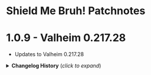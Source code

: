 # Shield Me Bruh! Patchnotes

# 1.0.9 - Valheim 0.217.28
* Updates to Valheim 0.217.28

<details>
<summary><b>Changelog History</b> (<i>click to expand</i>)</summary>

# 1.0.8 - Valheim 0.217.24
* Updates to Valheim 0.217.24

# 1.0.7 - Valheim 0.217.14
* Updates to Valheim 0.217.14

# 1.0.6 - Valheim 0.216.9
* Updates to Valheim 0.216.9

# 1.0.5 - Valheim 0.214.2 and BepInEx 5.4.21 Updates
* Updates to Valheim 0.214.2
* Updates to BepInEx 5.4.21
* Various Clean Up

# 1.0.4 - Tombstone Retrieval Error Message
* Fixed: During Tombstone retrieval, an error would occur.

# 1.0.3 - Defensive Equip Check
* When equipping shields, make sure that the item isn't null to prevent downstream issues.
* Reinforced possible null exceptions with null checks
* Ensure shield is removed when item is moved with Fast Item Transfer

# 1.0.2 - Bug Fix
* Shield Icon resets on Death event.

# 1.0.1 - Initial Release - Hotfix
* Changed the way I'm detecting player being loaded.

# 1.0.0 - Initial Release

* Provides an option to use the middle-mouse button on a Shield while browsing the inventory to select a shield that will be automatically equipped when a one-handed weapon is equipped.
* Provides a secondary, configurable option to also automatically unequip the shield when the one-handed weapon is unequipped.
* Client side only mod.
* Lightweight, minimal overhead QoL Module

</details>